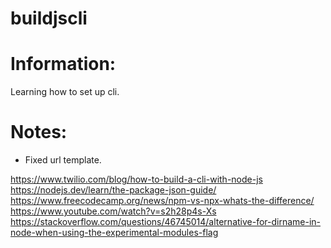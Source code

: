 # buildjscli

# Information:
  Learning how to set up cli.

# Notes:
 * Fixed url template.

https://www.twilio.com/blog/how-to-build-a-cli-with-node-js
https://nodejs.dev/learn/the-package-json-guide/
https://www.freecodecamp.org/news/npm-vs-npx-whats-the-difference/
https://www.youtube.com/watch?v=s2h28p4s-Xs
https://stackoverflow.com/questions/46745014/alternative-for-dirname-in-node-when-using-the-experimental-modules-flag
